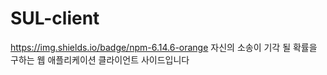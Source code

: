 # SUL-client

https://img.shields.io/badge/npm-6.14.6-orange
자신의 소송이 기각 될 확률을 구하는 웹 애플리케이션 클라이언트 사이드입니다
